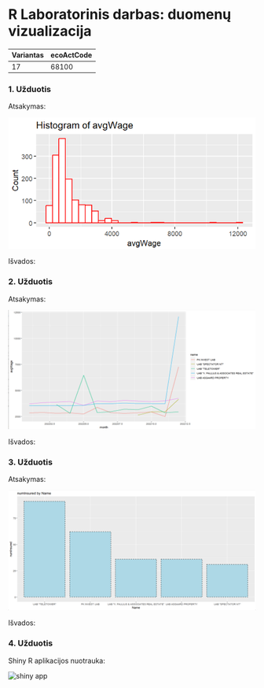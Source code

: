 # R Laboratorinis darbas: duomenų vizualizacija

| Variantas | ecoActCode |
|------------- | ------------- |
|17   | 68100 |


### 1. Užduotis

Atsakymas:

![histograma](img/1.png)

Išvados:

### 2. Užduotis

Atsakymas:

![atlyginimai](img/2.png)

Išvados:


### 3. Užduotis

Atsakymas:

![apdraustieji](img/3.png)

Išvados:


### 4. Užduotis

Shiny R aplikacijos nuotrauka:

![shiny app](img/shiny_example.png)
